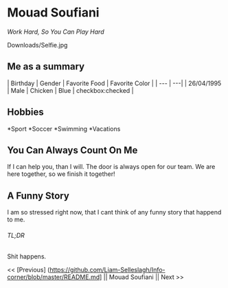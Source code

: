 # Mouad Soufiani

*Work Hard, So You Can Play Hard*

Downloads/Selfie.jpg

## Me as a summary

| Birthday | Gender | Favorite Food | Favorite Color | 
| --- | ---|
| 26/04/1995 | Male | Chicken | Blue | checkbox:checked |

## Hobbies 
*Sport
	*Soccer
	*Swimming
*Vacations 

## You Can Always Count On Me
If I can help you, than I will. The door is always open for our team. We are here together, so we finish it together!

## A Funny Story
I am so stressed right now, that I cant think of any funny story that happend to me.

###### TL;DR
Shit happens.


<< [Previous] (https://github.com/Liam-Selleslagh/Info-corner/blob/master/README.md] || Mouad Soufiani || Next >>

